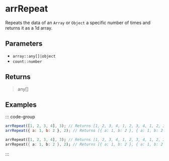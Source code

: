 # arrRepeat <Badge type="tip" text="JavaScript" /><Badge type="info" text="Dart" />

Repeats the data of an `Array` or `Object` a specific number of times and returns it as a 1d array.

## Parameters

- `array::any[]|object`
- `count::number`

## Returns

> any[]

## Examples

::: code-group

```javascript [JavaScript]
arrRepeat([1, 2, 3, 4], 3); // Returns [1, 2, 3, 4, 1, 2, 3, 4, 1, 2, 3, 4]
arrRepeat({ a: 1, b: 2 }, 2); // Returns [{ a: 1, b: 2 }, { a: 1, b: 2 }]
```

```dart [Dart]
arrRepeat([1, 2, 3, 4], 3); // Returns [1, 2, 3, 4, 1, 2, 3, 4, 1, 2, 3, 4]
arrRepeat({ a: 1, b: 2 }, 2); // Returns [{ a: 1, b: 2 }, { a: 1, b: 2 }]
```

:::
